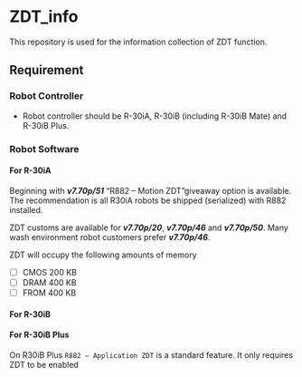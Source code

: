 # ZDT_info

This repository is used for the information collection of ZDT function.



## Requirement

### Robot Controller

- Robot controller should be R-30iA, R-30iB (including R-30iB Mate)  and R-30iB Plus.



### Robot Software

#### For R-30iA

Beginning with ***v7.70p/51*** “R882 – Motion ZDT”giveaway option is available. The
recommendation is all R30iA robots be shipped (serialized) with R882 installed.  

ZDT customs are available for ***v7.70p/20***, ***v7.70p/46*** and ***v7.70p/50***. Many wash environment
robot customers prefer ***v7.70p/46***.

ZDT will occupy the following amounts of memory

- [ ] CMOS 200 KB
- [ ] DRAM 400 KB
- [ ] FROM 400 KB  

#### For R-30iB

#### For R-30iB Plus

On R30iB Plus `R882 – Application ZDT` is a standard feature. It only requires ZDT to
be enabled  